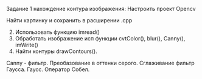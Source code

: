 
Задание 1 нахождение контура изображения: Настроить проект Opencv

Найти картинку и сохранить в  расширении .cpp

2. Использовать функцию imread()
3. Обработать изображение исп функции cvtColor(), blur(), Canny(), imWrite()
4. Найти контуры drawContours().


Canny - фильтр. Преобазование в оттенки серого. Сглаживание фильтр Гаусса. Гаусc. Оператор Собел.
